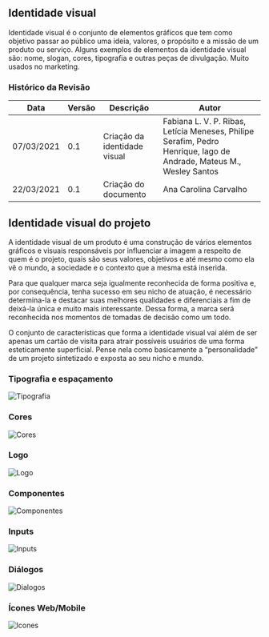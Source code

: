 ## Identidade visual

Identidade visual é o conjunto de elementos gráficos que tem como objetivo passar ao público uma ideia, valores, o propósito e a missão de um produto ou serviço. Alguns exemplos de elementos da identidade visual são: nome, slogan, cores, tipografia e outras peças de divulgação. Muito usados no marketing. 

### Histórico da Revisão
| Data | Versão | Descrição | Autor |
|---|---|---|---|
| 07/03/2021| 0.1 |Criação da identidade visual | Fabiana L. V. P. Ribas, Letícia Meneses, Philipe Serafim, Pedro Henrique, Iago de Andrade, Mateus M., Wesley Santos |
| 22/03/2021| 0.1 |Criação do documento | Ana Carolina Carvalho |

## Identidade visual do projeto

A identidade visual de um produto é uma construção de vários elementos gráficos e visuais responsáveis por influenciar a imagem a respeito de quem é o projeto, quais são seus valores, objetivos  e até mesmo como ela vê o mundo, a sociedade e o contexto que a mesma está inserida.

Para que qualquer marca seja igualmente reconhecida de forma positiva e, por consequência, tenha sucesso em seu nicho de atuação, é necessário determina-la e destacar suas melhores qualidades e diferenciais a fim de deixá-la única e muito mais interessante.
Dessa forma, a marca será reconhecida nos momentos de tomadas de decisão como um todo.

O conjunto de características que forma a identidade visual vai além de ser apenas um cartão de visita para atrair possíveis usuários de uma forma esteticamente superficial. Pense nela como basicamente a “personalidade” de um projeto sintetizado e exposta ao seu nicho e mundo.

### Tipografia e espaçamento

![Tipografia](../img/tipografia.png)

### Cores 

![Cores](../img/cores.png)

### Logo

![Logo](../img/logo.png)

### Componentes 

![Componentes](../img/componentes.png)

### Inputs

![Inputs](../img/inputs.png)

### Diálogos

![Dialogos](../img/dialogos.png)

### Ícones Web/Mobile

![Icones](../img/icones.png)

